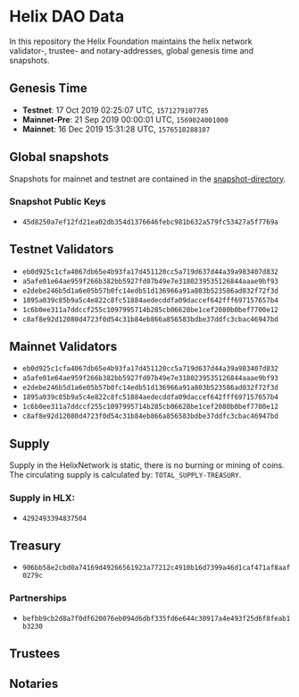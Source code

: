 # Helix DAO Data

In this repository the Helix Foundation maintains the helix network validator-, trustee- and notary-addresses, global genesis time and snapshots.

## Genesis Time

- **Testnet**: 17 Oct 2019 02:25:07 UTC, `1571279107785`
- **Mainnet-Pre**: 21 Sep 2019 00:00:01 UTC,  `1569024001000`
- **Mainnet**: 16 Dec 2019 15:31:28 UTC, `1576510288107`

## Global snapshots

Snapshots for mainnet and testnet are contained in the [snapshot-directory](https://github.com/HelixNetwork/helix-dao-data/tree/master/snapshots).

### Snapshot Public Keys

- `45d8250a7ef12fd21ea02db354d1376646febc981b632a579fc53427a5f7769a`

## Testnet Validators

- `eb0d925c1cfa4067db65e4b93fa17d451120cc5a719d637d44a39a983407d832`
- `a5afe01e64ae959f266b382bb5927fd07b49e7e3180239535126844aaae9bf93`
- `e2debe246b5d1a6e05b57b0fc14edb51d136966a91a803b523586ad032f72f3d`
- `1895a039c85b9a5c4e822c8fc51884aedecddfa09daccef642fff697157657b4`
- `1c6b0ee311a7ddccf255c1097995714b285cb06628be1cef2080b0bef7700e12`
- `c8af8e92d12080d4723f0d54c31b84eb866a856583bdbe37ddfc3cbac46947bd`

## Mainnet Validators

- `eb0d925c1cfa4067db65e4b93fa17d451120cc5a719d637d44a39a983407d832`
- `a5afe01e64ae959f266b382bb5927fd07b49e7e3180239535126844aaae9bf93`
- `e2debe246b5d1a6e05b57b0fc14edb51d136966a91a803b523586ad032f72f3d`
- `1895a039c85b9a5c4e822c8fc51884aedecddfa09daccef642fff697157657b4`
- `1c6b0ee311a7ddccf255c1097995714b285cb06628be1cef2080b0bef7700e12`
- `c8af8e92d12080d4723f0d54c31b84eb866a856583bdbe37ddfc3cbac46947bd`

## Supply

Supply in the HelixNetwork is static, there is no burning or mining of coins. The circulating supply is calculated by: `TOTAL_SUPPLY-TREASURY`.

### Supply in HLX:
- `4292493394837504`

## Treasury
- `906bb58e2cbd0a74169d49266561923a77212c4910b16d7399a46d1caf471af8aaf0279c`

### Partnerships
- `befbb9cb2d8a7f0df620076eb094d6dbf335fd6e644c30917a4e493f25d6f8feab1b3230`

## Trustees

## Notaries
